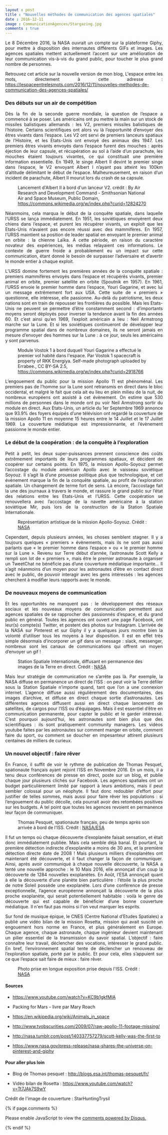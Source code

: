 ```yaml
---
layout : post
title : "Nouvelles méthodes de communication des agences spatiales"
date : 2016-12-11
image : CommunicationAgences/Stargazing.jpg
comments : true
---
```


<p class="intro" style="text-align: justify;"><span class="dropcap">L</span>e 8 Décembre 2016, la NASA ouvrait un compte sur la plateforme Giphy, pour mettre à disposition des internautes différents GIFs et images. Les agences spatiales mettent actuellement l’accent sur une amélioration de leur communication vis-à-vis du grand public, pour toucher le plus grand nombre de personnes.</p>

<p style="text-align: justify;"> Retrouvez cet article sur la nouvelle version de mon blog, L'espace entre les mots, directement à cette adresse : <a href="https://lespaceentrelesmots.com/2016/12/11/nouvelles-methodes-de-communication-des-agences-spatiales/">https://lespaceentrelesmots.com/2016/12/11/nouvelles-methodes-de-communication-des-agences-spatiales/</a> </p>


### Des débuts sur un air de compétition

<p style="text-align: justify;">Dès la fin de la seconde guerre mondiale, la question de l’espace a commencé à se poser. Les américains ont pu mettre la main sur un stock de missiles balistiques allemands : les V2, premiers missiles balistiques de l’histoire. Certains scientifiques ont alors vu là l’opportunité d’envoyer des êtres vivants dans l’espace. Les V2 ont servi de premiers lanceurs spatiaux de l’Histoire, et les Etats-Unis ont envoyé des animaux dès 1947. Les premiers êtres vivants envoyés dans l’espace furent des mouches : après éjection de leur capsule, et récupération au sol à l’aide d’un parachute, les mouches étaient toujours vivantes, ce qui constituait une première information essentielle. En 1949, le singe Albert II devint le premier singe dans l’espace, le V2 envoyant Albert I n’ayant pas atteint les 100km d’altitude délimitant le début de l’espace. Malheureusement, en raison d’un incident de parachute, Albert II mourut lors du crash de sa capsule.</p>

<figure>
	<img src="{{ '/assets/img/CommunicationAgences/V2Albert2.jpg' | prepend: site.baseurl }}" alt=""> 
	<figcaption>Lancement d'Albert II à bord d'un lanceur V2. crédit : By Air Research and Development Command - Smithsonian National Air and Space Museum, Public Domain, <a href="https://commons.wikimedia.org/w/index.php?curid=12824270">https://commons.wikimedia.org/w/index.php?curid=12824270</a></figcaption>
</figure>

<p style="text-align: justify;">Néanmoins, cela marqua le début de la conquête spatiale, dans laquelle l’URSS se lança immédiatement. En 1951, les soviétiques envoyèrent deux chiens dans l’espace, et purent les récupérer vivants, un exploit que les Etats-Unis n’avaient pas encore réussi avec des mammifères. En 1957, l’URSS maintient sa position de leader spatial en envoyant le premier animal en orbite : la chienne Laïka. A cette période, en raison du caractère novateur des expériences, les médias relayaient ces informations. Le contexte de guerre froide a probablement eu un impact sur cette communication, étant donné le besoin de surpasser l’adversaire et d’avertir le monde entier à chaque exploit.</p>

<p style="text-align: justify;">L’URSS domine fortement les premières années de la conquête spatiale : premiers mammifères envoyés dans l’espace et récupérés vivants, premier animal en orbite, premier satellite en orbite (Spoutnik en 1957). En 1961, l’URSS envoie le premier homme dans l’espace, Youri Gagarine, et avec lui un message extrêmement fort aux USA. Cette suite de « premiers » questionne, elle intéresse, elle passionne. Au-delà du patriotisme, les deux nations sont en train de repousser les frontières du possible. Mais les Etats-Unis ne peuvent se permettre d’être constamment second : d’importants moyens seront déployés pour inverser la tendance avant la fin des années 60. Et c’est ainsi qu’en 1969, l’exploit américain a lieu : Neil Armstrong marche sur la Lune. Et si les soviétiques continueront de développer leur programme spatial dans de nombreux domaines, ils ne seront jamais en mesure d’envoyer des hommes sur la Lune : à ce jour, seuls les américains y sont parvenus.</p>

<figure>
	<img src="{{ '/assets/img/CommunicationAgences/Vostok1.jpg' | prepend: site.baseurl }}" alt=""> 
	<figcaption>Module Vostok 1 à bord duquell Youri Gagarine a effectué le premier vol habité dans l'espace. Par Vostok 1 spacecraft is property of RKK Energiya. Self-made photograph uploaded by Errabee., CC BY-SA 2.5, <a href="https://commons.wikimedia.org/w/index.php?curid=2918766">https://commons.wikimedia.org/w/index.php?curid=2918766</a></figcaption>
</figure>

<p style="text-align: justify;">L’engouement du public pour la mission Apollo 11 est phénoménal. Les premiers pas de l’homme sur la Lune sont retransmis en direct dans le bloc occidental, et malgré le fait que cela ait eu lieu en plein milieu de la nuit, de nombreux européens ont assisté à cet évènement. On estime que 530 millions de personnes dans le monde ont pu voir Neil Armstrong sortir du module en direct. Aux Etats-Unis, un article du 1er Septembre 1969 annonce que 93.9% des foyers équipés d’une télévision ont regardé la couverture de la mission Apollo 11 en moyenne 15 heures entre le 14 Juillet et le 17 Juillet 1969. La couverture médiatique est impressionnante, et l’évènement passionne le monde entier.</p>

### Le début de la coopération : de la conquête à l’exploration

<p style="text-align: justify;">Petit à petit, les deux super-puissances prennent conscience des coûts extrêmement importants de leurs programmes spatiaux, et décident de coopérer sur certains points. En 1975, la mission Apollo-Soyouz permet l’accostage du module américain Apollo avec le vaisseau soviétique Soyouz. Il s’agit là d’une prouesse politique plus que technologique, et cet évènement marque la fin de la conquête spatiale, au profit de l’exploration spatiale. Un changement de terme fort de sens. Là encore, l’accostage fait la une des journaux à travers le monde, et rassure le grand public sur l’état des relations entre les Etats-Unis et l’URSS. Cette coopération se renouvellera avec l’accostage de la navette américaine à la station soviétique Mir, puis lors de la construction de la Station Spatiale Internationale.</p>

<figure>
	<img src="{{ '/assets/img/CommunicationAgences/APST.jpg' | prepend: site.baseurl }}" alt=""> 
	<figcaption>Représentation artistique de la mission Apollo-Soyouz. Crédit :  <a href="https://images.nasa.gov/#/details-S75-27290.html">NASA</a></figcaption>
</figure>

<p style="text-align: justify;">Cependant, depuis plusieurs années, les choses semblent stagner. Il y a toujours quelques « premiers » évènements, mais ils ne sont pas aussi parlants que « le premier homme dans l’espace » ou « le premier homme sur la Lune ». Revenu sur Terre début d’année, l’astronaute Scott Kelly a rempli son lot de « premiers », mais être le premier astronaute à organiser un TweetChat ne bénéficie pas d’une couverture médiatique importante… Il s’agit néanmoins d’un moyen pour les astronautes d’être en contact direct avec le public, de pouvoir interagir avec les gens intéressés : les agences cherchent à modifier leurs rapports avec le monde.</p>

### De nouveaux moyens de communication

<p style="text-align: justify;">Et les opportunités ne manquent pas : le développement des réseaux sociaux et les nouveaux moyens de communication permettent aux agences spatiales de se rapprocher des passionnés d’espace, et du grand public en général. Toutes les agences ont ouvert une page Facebook, ont leur(s) compte(s) Twitter, et postent des photos sur Instagram. L’arrivée de la NASA sur Pinterest et sur Giphy il y a quelques jours montre bien la volonté d’utiliser tous les moyens à leur disposition. Il est en effet très simple désormais d’incorporer un gif dans un message : slack, messenger, nombreux sont les canaux de communications qui offrent un moyen d’envoyer un gif !</p>

<figure>
	<img src="{{ '/assets/img/CommunicationAgences/ISS.jpg' | prepend: site.baseurl }}" alt=""> 
	<figcaption>Station Spatiale Internationale, diffusant en permanence des images de la Terre en direct. Crédit :  <a href="https://images.nasa.gov/#/details-0201587.html">NASA</a></figcaption>
</figure>

<p style="text-align: justify;">Mais leur stratégie de communication ne s’arrête pas là. Par exemple, la NASA diffuse en permanence un direct de l’ISS : on peut voir la Terre défiler sous la Station Spatiale n’importe quand, tant que l’on a une connexion internet. L’agence diffuse aussi régulièrement des documentaires, des images d’archive, et diffuse en direct chaque sortie d’astronautes. Les différentes agences diffusent aussi en direct chaque lancement de satellites, de cargos pour l’ISS ou d’équipages. Mais il est essentiel d’être en communication permanente, pour capter le public et le garder intéressé. C’est pourquoi aujourd’hui, les astronautes sont bien plus que des scientifiques : ils sont pratiquement community managers. Les vidéos youtube faites par les astronautes sur comment manger en orbite, comment faire du sport, ou comment se doucher en impesanteur attirent plusieurs centaines de milliers de curieux.</p>

### Un nouvel objectif : faire rêver

<p style="text-align: justify;">En France, il suffit de voir le rythme de publication de Thomas Pesquet, spationaute français ayant rejoint l’ISS en Novembre 2016. En un mois, il a tenu deux conférences de presse en direct, poste sur un blog, et publie chaque jour plusieurs clichés sur Facebook. Les agences spatiales ont un budget particulièrement limité par rapport à leurs ambitions, mais il peut sembler colossal pour un néophyte. Il faut donc redoubler d’effort pour justifier de telles sommes, mais aussi pour faire rêver les populations : si l’engouement du public décolle, cela pourrait avoir des retombées positives sur les budgets. A tel point que toutes les agences revoient en permanence leur façon de communiquer.</p>

<figure>
	<img src="{{ '/assets/img/CommunicationAgences/TPesquet.jpg' | prepend: site.baseurl }}" alt=""> 
	<figcaption>Thomas Pesquet, spationaute français, peu de temps après son arrivée à bord de l'ISS. Crédit :  <a href="https://www.flickr.com/photos/thom_astro/31059171381/">NASA/ESA</a></figcaption>
</figure>

<p style="text-align: justify;">Il fut un temps où chaque découverte d’exoplanète faisait sensation, et était donc immédiatement publiée. Mais cela semble déjà banal. Et pourtant, la première détection indirecte d’exoplanète a moins de 30 ans, et la première détection directe date de 2008 ! Mais plusieurs milliers d’exoplanètes ont maintenant été découverte, et il faut changer la façon de communiquer. Ainsi, après avoir communiqué à chaque nouvelle découverte, la NASA a tenté une nouvelle approche : le 10 Mais 2016, elle annonçait d’un coup la découverte de 1284 nouvelles exoplanètes. En Août, l’ESA annonçait quant à elle la découverte d’une planète bien particulière : l’étoile la plus proche de notre Soleil possède une exoplanète. Lors d’une conférence de presse exceptionnelle, l’agence européenne annonçait la découverte de la plus proche exoplanète, qui serait potentiellement habitable : voilà le genre de découverte qui est capable de bénéficier d’une bonne couverture médiatique. Il n'en faut pas moins si l'on veut marquer les esprits.</p>

<p style="text-align: justify;">Sur fond de musique épique, le CNES (Centre National d’Etudes Spatiales) a publié une vidéo bilan de la mission Rosetta, mission qui avait suscité un engouement hors norme en France, et plus généralement en Europe. Chaque agence, chaque astronaute, chaque ingénieur devient maintenant un pilier essentiel de la transmission du savoir spatial. L’objectif : faire connaître leur travail, déclencher des vocations, intéresser le grand public. En bref, l’environnement spatial tente de déclencher un renouveau de l’exploration spatiale, porté par le public. Et pour cela, elles s’appuient sur ce que l’espace sait faire de mieux : faire rêver.</p>

<figure>
	<img src="{{ '/assets/img/CommunicationAgences/Earth.jpg' | prepend: site.baseurl }}" alt=""> 
	<figcaption>Photo prise en longue exposition prise depuis l'ISS. Crédit :  <a href=" https://images.nasa.gov/#/details-iss046e012758.html">NASA</a></figcaption>
</figure>

#### Sources

* <a href="https://www.youtube.com/watch?v=KC9b1gkfMIA">https://www.youtube.com/watch?v=KC9b1gkfMIA</a>

* Packing for Mars – livre par Mary Roach

* <a href="https://en.wikipedia.org/wiki/Animals_in_space">https://en.wikipedia.org/wiki/Animals_in_space</a>

* <a href="http://www.tvobscurities.com/2009/07/raw-apollo-11-footage-missing/">http://www.tvobscurities.com/2009/07/raw-apollo-11-footage-missing/</a>

* <a href="http://nasa.tumblr.com/post/140337757279/scott-kelly-was-the-first-to">http://nasa.tumblr.com/post/140337757279/scott-kelly-was-the-first-to</a>

* <a href="https://www.nasa.gov/press-release/nasa-shares-the-universe-on-pinterest-and-giphy">https://www.nasa.gov/press-release/nasa-shares-the-universe-on-pinterest-and-giphy</a>

#### Pour aller plus loin

* Blog de Thomas pesquet : <a href="http://blogs.esa.int/thomas-pesquet/fr/">http://blogs.esa.int/thomas-pesquet/fr/</a>

* Vidéo bilan de Rosetta : <a href="https://www.youtube.com/watch?v=Tt7JAk7S9wY">https://www.youtube.com/watch?v=Tt7JAk7S9wY</a>

Crédit de l'image de couverture :  StarHuntingTrysil <a href="https://visualhunt.com/f/photo/6895852673/b4f6f2c7a0/"></a>

{% if page.comments %}
<div id="disqus_thread"></div>
<script>

/**
 *  RECOMMENDED CONFIGURATION VARIABLES: EDIT AND UNCOMMENT THE SECTION BELOW TO INSERT DYNAMIC VALUES FROM YOUR PLATFORM OR CMS.
 *  LEARN WHY DEFINING THESE VARIABLES IS IMPORTANT: https://disqus.com/admin/universalcode/#configuration-variables */
/*
var disqus_config = function () {
    this.page.url = http://www.charlesgabouleaud.fr/blog/nouvelles-methodes-communication-agences-spatiales/;  // Replace PAGE_URL with your page's canonical URL variable
    this.page.identifier = PAGE_IDENTIFIER; // Replace PAGE_IDENTIFIER with your page's unique identifier variable
};
*/
(function() { // DON'T EDIT BELOW THIS LINE
    var d = document, s = d.createElement('script');
    s.src = '//charlesgabouleaud-fr.disqus.com/embed.js';
    s.setAttribute('data-timestamp', +new Date());
    (d.head || d.body).appendChild(s);
})();
</script>
<noscript>Please enable JavaScript to view the <a href="https://disqus.com/?ref_noscript">comments powered by Disqus.</a></noscript>
                                    
{% endif %}
